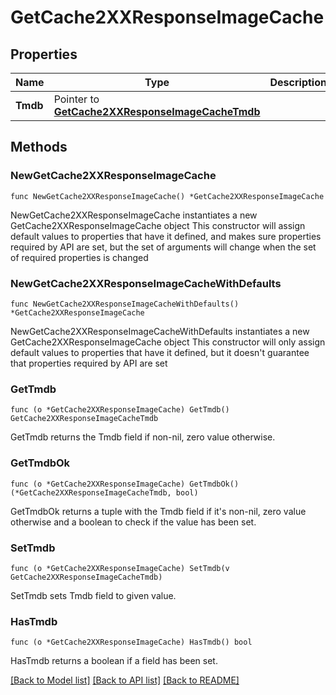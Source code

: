 # GetCache2XXResponseImageCache

## Properties

Name | Type | Description | Notes
------------ | ------------- | ------------- | -------------
**Tmdb** | Pointer to [**GetCache2XXResponseImageCacheTmdb**](GetCache2XXResponseImageCacheTmdb.md) |  | [optional] 

## Methods

### NewGetCache2XXResponseImageCache

`func NewGetCache2XXResponseImageCache() *GetCache2XXResponseImageCache`

NewGetCache2XXResponseImageCache instantiates a new GetCache2XXResponseImageCache object
This constructor will assign default values to properties that have it defined,
and makes sure properties required by API are set, but the set of arguments
will change when the set of required properties is changed

### NewGetCache2XXResponseImageCacheWithDefaults

`func NewGetCache2XXResponseImageCacheWithDefaults() *GetCache2XXResponseImageCache`

NewGetCache2XXResponseImageCacheWithDefaults instantiates a new GetCache2XXResponseImageCache object
This constructor will only assign default values to properties that have it defined,
but it doesn't guarantee that properties required by API are set

### GetTmdb

`func (o *GetCache2XXResponseImageCache) GetTmdb() GetCache2XXResponseImageCacheTmdb`

GetTmdb returns the Tmdb field if non-nil, zero value otherwise.

### GetTmdbOk

`func (o *GetCache2XXResponseImageCache) GetTmdbOk() (*GetCache2XXResponseImageCacheTmdb, bool)`

GetTmdbOk returns a tuple with the Tmdb field if it's non-nil, zero value otherwise
and a boolean to check if the value has been set.

### SetTmdb

`func (o *GetCache2XXResponseImageCache) SetTmdb(v GetCache2XXResponseImageCacheTmdb)`

SetTmdb sets Tmdb field to given value.

### HasTmdb

`func (o *GetCache2XXResponseImageCache) HasTmdb() bool`

HasTmdb returns a boolean if a field has been set.


[[Back to Model list]](../README.md#documentation-for-models) [[Back to API list]](../README.md#documentation-for-api-endpoints) [[Back to README]](../README.md)



